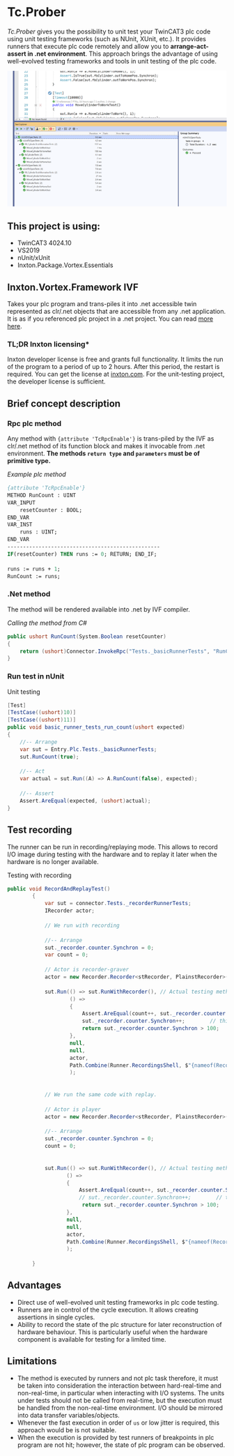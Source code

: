 # Tc.Prober

*Tc.Prober* gives you the possibility to unit test your TwinCAT3 plc code using unit testing frameworks (such as NUnit, XUnit, etc.). It provides runners that execute plc code remotely and allow you to **arrange-act-assert in .net environment**. This approach brings the advantage of using well-evolved testing frameworks and tools in unit testing of the plc code.

![Test explorer](assets/img/test_xplorer.png)

## This project is using:

- TwinCAT3 4024.10
- VS2019
- nUnit/xUnit
- Inxton.Package.Vortex.Essentials

## Inxton.Vortex.Framework IVF

Takes your plc program and trans-piles it into .net accessible twin represented as clr/.net objects that are accessible from any .net application. It is as if you referenced plc project in a .net project. You can read [more here](https://github.com/Inxton/documentation/blob/master/apis/Inxton.vortex.compiler.console/Conceptual/TwinObjects.md).

### TL;DR Inxton licensing*

Inxton developer license is free and grants full functionality. It limits the run of the program to a period of up to 2 hours. After this period, the restart is required. You can get the license at [inxton.com](www.inxton.com). For the unit-testing project, the developer license is sufficient.

## Brief concept description

### Rpc plc method

Any method with ```{attribute 'TcRpcEnable'}``` is trans-piled by the IVF as clr/.net method of its function block and makes it invocable from .net environment. **The methods ```return type``` and ```parameters``` must be of primitive type.**

*Example plc method*

~~~ Pascal
{attribute 'TcRpcEnable'}
METHOD RunCount : UINT
VAR_INPUT
	resetCounter : BOOL;
END_VAR
VAR_INST
	runs : UINT;	
END_VAR
-------------------------------------------------
IF(resetCounter) THEN runs := 0; RETURN; END_IF; 

runs := runs + 1;
RunCount := runs;
~~~

### .Net method

The method will be rendered available into .net by IVF compiler.

*Calling the method from C#*

~~~ C#
public ushort RunCount(System.Boolean resetCounter)
{ 
    return (ushort)Connector.InvokeRpc("Tests._basicRunnerTests", "RunCount", new object[]{resetCounter});
}
~~~

### Run test in nUnit

Unit testing

~~~ C#
[Test]
[TestCase((ushort)10)]
[TestCase((ushort)11)]
public void basic_runner_tests_run_count(ushort expected)
{
    //-- Arrange
    var sut = Entry.Plc.Tests._basicRunnerTests;
    sut.RunCount(true);

    //-- Act
    var actual = sut.Run((A) => A.RunCount(false), expected);

    //-- Assert
    Assert.AreEqual(expected, (ushort)actual);
}
~~~

## Test recording

The runner can be run in recording/replaying mode. This allows to record I/O image during testing with the hardware and to replay it later when the hardware is no longer available.

Testing with recording

~~~ C#
public void RecordAndReplayTest()
        {
            var sut = connector.Tests._recorderRunnerTests;
            IRecorder actor;

            // We run with recording

            //-- Arrange
            sut._recorder.counter.Synchron = 0;
            var count = 0;

            // Actor is recorder-graver
            actor = new Recorder.Recorder<stRecorder, PlainstRecorder>(sut._recorder, RecorderModeEnum.Graver).Actor;

            sut.Run(() => sut.RunWithRecorder(), // Actual testing method.
                    () =>
                    {                        
                        Assert.AreEqual(count++, sut._recorder.counter.Synchron);
                        sut._recorder.counter.Synchron++;        // this line changes the state of plc variable for simulation                       
                        return sut._recorder.counter.Synchron > 100;
                    },
                    null,
                    null,
                    actor,
                    Path.Combine(Runner.RecordingsShell, $"{nameof(RecordAndReplayTest)}.json")
                    );


            // We run the same code with replay. 

            // Actor is player
            actor = new Recorder.Recorder<stRecorder, PlainstRecorder>(sut._recorder, RecorderModeEnum.Player).Actor;

            //-- Arrange
            sut._recorder.counter.Synchron = 0;
            count = 0;


            sut.Run(() => sut.RunWithRecorder(), // Actual testing method.
                   () =>
                   {
                       Assert.AreEqual(count++, sut._recorder.counter.Synchron);
                       // sut._recorder.counter.Synchron++;        // this line changes the state of plc variable for simulation commented out in replay.                      
                        return sut._recorder.counter.Synchron > 100;
                   },
                   null,
                   null,
                   actor,
                   Path.Combine(Runner.RecordingsShell, $"{nameof(RecordAndReplayTest)}.json")
                   );

        }
~~~

## Advantages

- Direct use of well-evolved unit testing frameworks in plc code testing.
- Runners are in control of the cycle execution. It allows creating assertions in single cycles.
- Ability to record the state of the plc structure for later reconstruction of hardware behaviour. This is particularly useful when the hardware component is available for testing for a limited time.

## Limitations

- The method is executed by runners and not plc task therefore, it must be taken into consideration the interaction between hard-real-time and non-real-time, in particular when interacting with I/O systems. The units under tests should not be called from real-time, but the execution must be handled from the non-real-time environment. I/O should be mirrored into data transfer variables/objects.
- Whenever the fast execution in order of ```us``` or low jitter is required, this approach would be is not suitable.
- When the execution is provided by test runners of breakpoints in plc program are not hit; however, the state of plc program can be observed.
